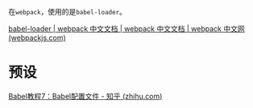 在`webpack`，使用的是`babel-loader`。

[babel-loader | webpack 中文文档 | webpack 中文文档 | webpack 中文网 (webpackjs.com)](https://www.webpackjs.com/loaders/babel-loader/)

# 预设

[Babel教程7：Babel配置文件 - 知乎 (zhihu.com)](https://zhuanlan.zhihu.com/p/393731413#:~:text=预设是一组Bab,el插件的集合。)

